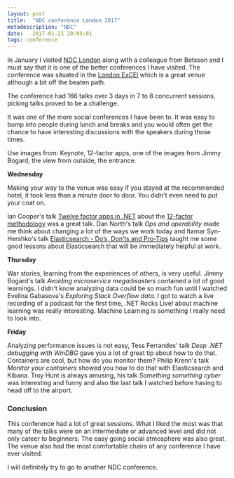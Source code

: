```yaml
---
layout: post
title:  "NDC conference London 2017"
metadescription: "NDC"
date:   2017-01-21 20:05:01
tags: conference
---
```


In January I visited [NDC London](http://ndc-london.com/) along with a colleague from Betsson and I must say that it is one of the better conferences I have visited. The conference was situated in the [London ExCEl](https://www.excel-london.co.uk/) which is a great venue although a bit off the beaten path.

The conference had 166 talks over 3 days in 7 to 8 concurrent sessions, picking talks proved to be a challenge.

It was one of the more social conferences I have been to. It was easy to bump into people during lunch and breaks and you would often get the chance to have interesting discussions with the speakers during those times.

Use images from: Keynote, 12-factor apps, one of the images from Jimmy Bogard, the view from outside, the entrance.

**Wednesday**

Making your way to the venue was easy if you stayed at the recommended hotel, it took less than a minute door to door. You didn't even need to put your coat on.

Ian Cooper's talk [Twelve factor apps in .NET](https://vimeo.com/204428794) about the [12-factor methodology](https://12factor.net/) was a great talk. Dan North's talk *Ops and operability* made me think about changing a lot of the ways we work today and Itamar Syn-Hershko's talk [Elasticsearch - Do’s, Don’ts and Pro-Tips](https://vimeo.com/204085393) taught me some good lessons about Elasticsearch that will be immediately helpful at work.

**Thursday**

War stories, learning from the experiences of others, is very useful. Jimmy Bogard's talk *Avoiding microservice megadisasters* contained a lot of good learnings. I didn't know analyzing data could be so much fun until I watched Evelina Gabasova's *Exploring Stack Overflow data*. I got to watch a live recording of a podcast for the first time, .NET Rocks Live! about machine learning was really interesting. Machine Learning is something I really need to look into. 

**Friday**

Analyzing performance issues is not easy, Tess Ferrandes' talk *Deep .NET debugging with WinDBG* gave you a lot of great tip about how to do that. Containers are cool, but how do you monitor them? Philip Krenn's talk *Monitor your containers* showed you how to do that with Elasticsearch and Kibana. Troy Hunt is always amusing, his talk *Something something cyber* was interesting and funny and also the last talk I watched before having to head off to the airport.

### Conclusion

This conference had a lot of great sessions. What I liked the most was that many of the talks were on an intermediate or advanced level and did not only cateer to beginners. The easy going social atmosphere was also great. The venue also had the most comfortable chairs of any conference I have ever visited.

I will definitely try to go to another NDC conference.